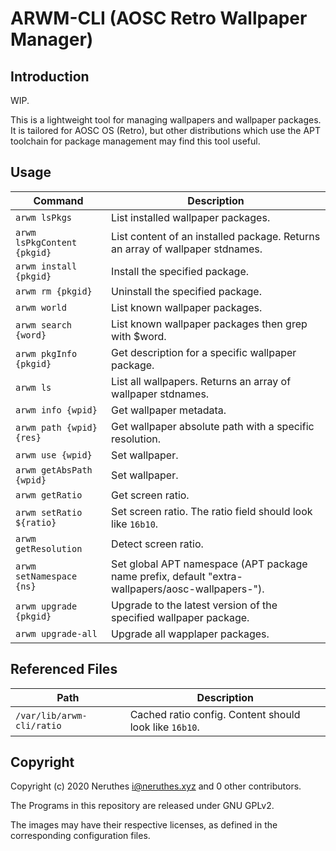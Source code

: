 # ARWM-CLI (AOSC Retro Wallpaper Manager)

## Introduction

WIP.

This is a lightweight tool for managing wallpapers and wallpaper packages.
It is tailored for AOSC OS (Retro), but other distributions which use the APT toolchain for
package management may find this tool useful.

## Usage

| Command                       | Description
| ----------------------------- | ----------------------------------------------
| `arwm lsPkgs`                 | List installed wallpaper packages.
| `arwm lsPkgContent {pkgid}`   | List content of an installed package. Returns an array of wallpaper stdnames.
| `arwm install {pkgid}`        | Install the specified package.
| `arwm rm {pkgid}`             | Uninstall the specified package.
| `arwm world`                  | List known wallpaper packages.
| `arwm search {word}`          | List known wallpaper packages then grep with $word.
| `arwm pkgInfo {pkgid}`        | Get description for a specific wallpaper package.
| `arwm ls`                     | List all wallpapers. Returns an array of wallpaper stdnames.
| `arwm info {wpid}`            | Get wallpaper metadata.
| `arwm path {wpid} {res}`      | Get wallpaper absolute path with a specific resolution.
| `arwm use {wpid}`             | Set wallpaper.
| `arwm getAbsPath {wpid}`      | Set wallpaper.
| `arwm getRatio`               | Get screen ratio.
| `arwm setRatio ${ratio}`      | Set screen ratio. The ratio field should look like `16b10`.
| `arwm getResolution`          | Detect screen ratio.
| `arwm setNamespace {ns}`      | Set global APT namespace (APT package name prefix, default "extra-wallpapers/aosc-wallpapers-").
| `arwm upgrade {pkgid}`        | Upgrade to the latest version of the specified  wallpaper package.
| `arwm upgrade-all`            | Upgrade all wapplaper packages.

## Referenced Files

| Path                              | Description
| --------------------------------- | ------------------------------------------
| `/var/lib/arwm-cli/ratio`         | Cached ratio config. Content should look like `16b10`.

## Copyright

Copyright (c) 2020 Neruthes <i@neruthes.xyz> and 0 other contributors.

The Programs in this repository are released under GNU GPLv2.

The images may have their respective licenses, as defined in the corresponding configuration files.
